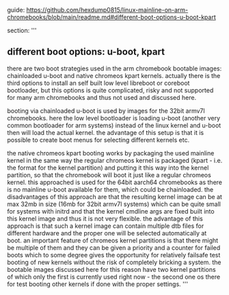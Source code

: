guide: https://github.com/hexdump0815/linux-mainline-on-arm-chromebooks/blob/main/readme.md#different-boot-options-u-boot-kpart

section:
'''
## different boot options: u-boot, kpart

there are two boot strategies used in the arm chromebook bootable images: chainloaded u-boot and native chromeos kpart kernels. actually there is the third options to install an self built low level libreboot or coreboot bootloader, but this options is quite complicated, risky and not supported for many arm chromebooks and thus not used and discussed here.

booting via chainloaded u-boot is used by images for the 32bit armv7l chromebooks. here the low level bootloader is loading u-boot (another very common bootloader for arm systems) instead of the linux kernel and u-boot then will load the actual kernel. the advantage of this setup is that it is possible to create boot menus for selecting different kernels etc.

the native chromeos kpart booting works by packaging the used mainline kernel in the same way the regular chromeos kernel is packaged (kpart - i.e. the format for the kernel partition) and putting it this way into the kernel partition, so that the chromebook will boot it just like a regular chromeos kernel. this approached is used for the 64bit aarch64 chromebooks as there is no mainline u-boot available for them, which could be chainloaded. the disadvantages of this approach are that the resulting kernel image can be at max 32mb in size (16mb for 32bit armv7l systems) which can be quite small for systems with initrd and that the kernel cmdline args are fixed built into this kernel image and thus it is not very flexible. the advantage of this approach is that such a kernel image can contain multiple dtb files for different hardware and the proper one will be selected automatically at boot. an important feature of chromeos kernel partitions is that there might be multiple of them and they can be given a priority and a counter for failed boots which to some degree gives the opportunity for relatively failsafe test booting of new kernels without the risk of completely bricking a system. the bootable images discussed here for this reason have two kernel partitions of which only the first is currently used right now - the second one os there for test booting other kernels if done with the proper settings.
'''
